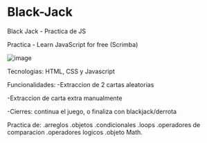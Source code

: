 # Black-Jack
Black Jack - Practica de JS

Practica - Learn JavaScript for free (Scrimba)

![image](https://user-images.githubusercontent.com/63132435/120869026-cd366a00-c56b-11eb-8041-d543a3e443ff.png)

Tecnologias: HTML, CSS y Javascript

Funcionalidades:
-Extraccion de 2 cartas aleatorias

-Extraccion de carta extra manualmente

-Cierres: continua el juego, o finaliza con blackjack/derrota

Practica de:
.arreglos
.objetos
.condicionales 
.loops
.operadores de comparacion
.operadores logicos
.objeto Math.

